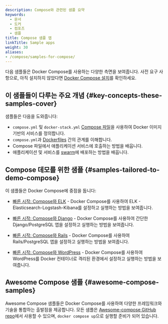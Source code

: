 ```yaml
---
description: Compose와 관련된 샘플 요약
keywords:
  - 문서
  - 도커
  - 컴포즈
  - 샘플
title: Compose 샘플 앱
linkTitle: Sample apps
weight: 30
aliases:
- /compose/samples-for-compose/
---
```


다음 샘플들은 Docker Compose를 사용하는 다양한 측면을 보여줍니다. 사전 요구 사항으로, 아직 설치하지 않았다면 [Docker Compose 설치](/manuals/compose/install/_index.md)를 확인하세요.

## 이 샘플들이 다루는 주요 개념 {#key-concepts-these-samples-cover}

샘플들은 다음을 도와줍니다:

- `compose.yml` 및 `docker-stack.yml` [Compose 파일](/reference/compose-file/_index.md)을 사용하여 Docker 이미지 기반의 서비스를 정의합니다.
- `compose.yml`과 [Dockerfiles](/reference/dockerfile/) 간의 관계를 이해합니다.
- Compose 파일에서 애플리케이션 서비스에 호출하는 방법을 배웁니다.
- 애플리케이션 및 서비스를 [swarm](/manuals/engine/swarm/_index.md)에 배포하는 방법을 배웁니다.

## Compose 데모를 위한 샘플 {#samples-tailored-to-demo-compose}

이 샘플들은 Docker Compose에 중점을 둡니다:

- [빠른 시작: Compose와 ELK](https://github.com/docker/awesome-compose/tree/master/elasticsearch-logstash-kibana/README.md) - Docker Compose를 사용하여 ELK - Elasticsearch-Logstash-Kibana를 설정하고 실행하는 방법을 보여줍니다.

- [빠른 시작: Compose와 Django](https://github.com/docker/awesome-compose/tree/master/official-documentation-samples/django/README.md) - Docker Compose를 사용하여 간단한 Django/PostgreSQL 앱을 설정하고 실행하는 방법을 보여줍니다.

- [빠른 시작: Compose와 Rails](https://github.com/docker/awesome-compose/tree/master/official-documentation-samples/rails/README.md) - Docker Compose를 사용하여 Rails/PostgreSQL 앱을 설정하고 실행하는 방법을 보여줍니다.

- [빠른 시작: Compose와 WordPress](https://github.com/docker/awesome-compose/tree/master/official-documentation-samples/wordpress/README.md) - Docker Compose를 사용하여 WordPress를 Docker 컨테이너로 격리된 환경에서 설정하고 실행하는 방법을 보여줍니다.

## Awesome Compose 샘플 {#awesome-compose-samples}

Awesome Compose 샘플들은 Docker Compose를 사용하여 다양한 프레임워크와 기술을 통합하는 출발점을 제공합니다. 모든 샘플은 [Awesome-compose GitHub repo](https://github.com/docker/awesome-compose)에서 사용할 수 있으며, `docker compose up`으로 실행할 준비가 되어 있습니다.
